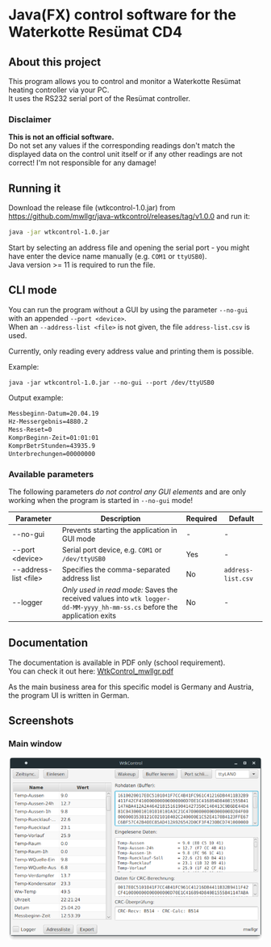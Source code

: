 # Java(FX) control software for the Waterkotte Resümat CD4

## About this project  
This program allows you to control and monitor a Waterkotte Resümat heating controller via your PC.  
It uses the RS232 serial port of the Resümat controller.

### Disclaimer
**This is not an official software.**  
Do not set any values if the corresponding readings don't match the displayed data on the control unit itself or if any other readings are not correct! I'm not responsible for any damage!

## Running it
Download the release file (wtkcontrol-1.0.jar) from https://github.com/mwllgr/java-wtkcontrol/releases/tag/v1.0.0 and run it:
```bash
java -jar wtkcontrol-1.0.jar
```

Start by selecting an address file and opening the serial port - you might have enter the device name manually (e.g. `COM1` or `ttyUSB0`).  
Java version >= 11 is required to run the file.

## CLI mode
You can run the program without a GUI by using the parameter `--no-gui` with an appended `--port <device>`.  
When an `--address-list <file>` is not given, the file `address-list.csv` is used.

Currently, only reading every address value and printing them is possible.

Example:
```shell
java -jar wtkcontrol-1.0.jar --no-gui --port /dev/ttyUSB0
```

Output example:
```
Messbeginn-Datum=20.04.19
Hz-Messergebnis=4880.2
Mess-Reset=0
KomprBeginn-Zeit=01:01:01
KomprBetrStunden=43935.9
Unterbrechungen=00000000
```



### Available parameters
The following parameters *do not control any GUI elements* and are only working when the program is started in `--no-gui` mode!

| **Parameter**           | **Description**                                                                                                           | **Required** | **Default**        |
|-------------------------|---------------------------------------------------------------------------------------------------------------------------|--------------|--------------------|
| --no-gui                | Prevents starting the application in GUI mode                                                                             | -            | -                  |
| --port \<device\>       | Serial port device, e.g. `COM1` or `/dev/ttyUSB0`                                                                         | Yes          | -                  |
| --address-list \<file\> | Specifies the comma-separated address list                                                                                | No           | `address-list.csv` |
| --logger                | *Only used in read mode:* Saves the received values into `wtk logger-dd-MM-yyyy_hh-mm-ss.cs` before the application exits | No           | -                  |

## Documentation
The documentation is available in PDF only (school requirement).  
You can check it out here: [WtkControl_mwllgr.pdf](WtkControl_mwllgr.pdf)

As the main business area for this specific model is Germany and Austria, the program UI is written in German.

## Screenshots

### Main window

![WtkControl main window](WtkControl_Main.png)
